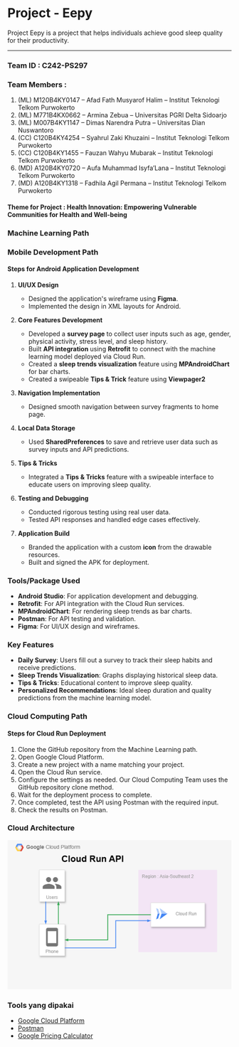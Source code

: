 # Project - Eepy
Project Eepy is a project that helps individuals achieve good sleep quality for their productivity.

---

### Team ID : C242-PS297

### Team Members :
1. (ML) M120B4KY0147 – Afad Fath Musyarof Halim – Institut Teknologi Telkom Purwokerto 
2. (ML) M771B4KX0662 – Armina Zebua – Universitas PGRI Delta Sidoarjo 
3. (ML) M007B4KY1147 – Dimas Narendra Putra – Universitas Dian Nuswantoro 
4. (CC) C120B4KY4254 – Syahrul Zaki Khuzaini – Institut Teknologi Telkom Purwokerto 
5. (CC) C120B4KY1455 – Fauzan Wahyu Mubarak – Institut Teknologi Telkom Purwokerto 
6. (MD) A120B4KY0720 – Aufa Muhammad Isyfa’Lana – Institut Teknologi Telkom Purwokerto 
7. (MD) A120B4KY1318 –  Fadhila Agil Permana – Institut Teknologi Telkom Purwokerto 


#### Theme for Project : Health Innovation: Empowering Vulnerable Communities for Health and Well-being

### Machine Learning Path


### Mobile Development Path
#### **Steps for Android Application Development**

1. **UI/UX Design**
   - Designed the application's wireframe using **Figma**.
   - Implemented the design in XML layouts for Android.

2. **Core Features Development**
   - Developed a **survey page** to collect user inputs such as age, gender, physical activity, stress level, and sleep history.
   - Built **API integration** using **Retrofit** to connect with the machine learning model deployed via Cloud Run.
   - Created a **sleep trends visualization** feature using **MPAndroidChart** for bar charts.
   - Created a swipeable **Tips & Trick** feature using **Viewpager2** 

3. **Navigation Implementation**
   - Designed smooth navigation between survey fragments to home page.

4. **Local Data Storage**
   - Used **SharedPreferences** to save and retrieve user data such as survey inputs and API predictions.

5. **Tips & Tricks**
   - Integrated a **Tips & Tricks** feature with a swipeable interface to educate users on improving sleep quality.

6. **Testing and Debugging**
   - Conducted rigorous testing using real user data.
   - Tested API responses and handled edge cases effectively.

7. **Application Build**
   - Branded the application with a custom **icon** from the drawable resources.
   - Built and signed the APK for deployment.

### **Tools/Package Used**
- **Android Studio**: For application development and debugging.
- **Retrofit**: For API integration with the Cloud Run services.
- **MPAndroidChart**: For rendering sleep trends as bar charts.
- **Postman**: For API testing and validation.
- **Figma**: For UI/UX design and wireframes.

### **Key Features**
- **Daily Survey**: Users fill out a survey to track their sleep habits and receive predictions.
- **Sleep Trends Visualization**: Graphs displaying historical sleep data.
- **Tips & Tricks**: Educational content to improve sleep quality.
- **Personalized Recommendations**: Ideal sleep duration and quality predictions from the machine learning model.


### Cloud Computing Path

#### Steps for Cloud Run Deployment  
1. Clone the GitHub repository from the Machine Learning path.  
2. Open Google Cloud Platform.  
3. Create a new project with a name matching your project.  
4. Open the Cloud Run service.  
5. Configure the settings as needed. Our Cloud Computing Team uses the GitHub repository clone method.  
6. Wait for the deployment process to complete.  
7. Once completed, test the API using Postman with the required input.  
8. Check the results on Postman.  

### Cloud Architecture
![Langkah_SS](/CC/Document/Architecture%20Cloud.png)

### Tools yang dipakai
- [Google Cloud Platform](https://cloud.google.com/)
- [Postman](https://www.postman.com/)
- [Google Pricing Calculator](https://cloud.google.com/products/calculator)


